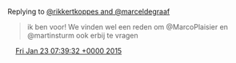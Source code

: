 Replying to [@rikkertkoppes and @marceldegraaf](https://twitter.com/rikkertkoppes/status/557905998414114818)

> ik ben voor\! We vinden wel een reden om @MarcoPlaisier en @martinsturm ook erbij te vragen

<img src="../../media/tweet.ico" width="12" /> [Fri Jan 23 07:39:32 +0000 2015](https://twitter.com/DromerDenker/status/558529448304455680)